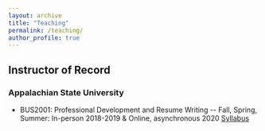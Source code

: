 ```yaml
---
layout: archive
title: "Teaching"
permalink: /teaching/
author_profile: true
---
```


## Instructor of Record

### Appalachian State University 
- BUS2001: Professional Development and Resume Writing -- Fall, Spring, Summer: In-person 2018-2019 & Online, asynchronous 2020
[Syllabus](/files/BUS2001Syllabus.pdf)
